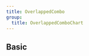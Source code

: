 ```yaml
---
title: OverlappedCombo
group:
  title: OverlappedComboChart
---
```


## Basic

<code src="./basic.tsx" />
